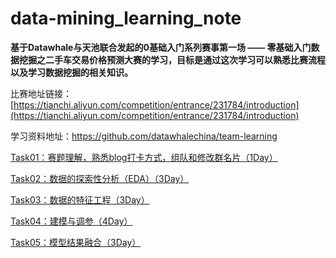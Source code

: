 # data-mining_learning_note

**基于Datawhale与天池联合发起的0基础入门系列赛事第一场 —— 零基础入门数据挖掘之二手车交易价格预测大赛的学习，目标是通过这次学习可以熟悉比赛流程以及学习数据挖掘的相关知识。**

比赛地址链接：[https://tianchi.aliyun.com/competition/entrance/231784/introduction](https://tianchi.aliyun.com/competition/entrance/231784/introduction)

学习资料地址：https://github.com/datawhalechina/team-learning

[Task01：赛题理解，熟悉blog打卡方式，组队和修改群名片（1Day）](https://github.com/makeittrue/data-mining_learning_note/tree/master/Task01)

[Task02：数据的探索性分析（EDA）（3Day）](https://github.com/makeittrue/data-mining_learning_note/tree/master/Task02)

[Task03：数据的特征工程（3Day）](https://github.com/makeittrue/data-mining_learning_note/tree/master/Task03)

[Task04：建模与调参（4Day）](https://github.com/makeittrue/data-mining_learning_note/tree/master/Task04)

[Task05：模型结果融合（3Day）]()